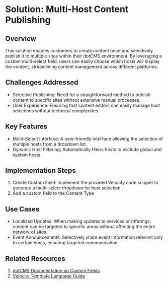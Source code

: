 # Solution: Multi-Host Content Publishing


## Overview
This solution enables customers to create content once and selectively publish it to multiple sites within their dotCMS environment. By leveraging a custom multi-select field, users can easily choose which hosts will display the content, streamlining content management across different platforms.

## Challenges Addressed
- Selective Publishing: Need for a straightforward method to publish content to specific sites without extensive manual processes.
- User Experience: Ensuring that content editors can easily manage host selections without technical complexities.

## Key Features
- Multi-Select Interface: A user-friendly interface allowing the selection of multiple hosts from a dropdown list.
- Dynamic Host Filtering: Automatically filters hosts to exclude global and system hosts.

## Implementation Steps
1. Create Custom Field: Implement the provided Velocity code snippet to generate a multi-select dropdown for host selection.
2. Add a custom field to the Content Type 

## Use Cases
- Localized Updates: When making updates to services or offerings, content can be targeted to specific areas without affecting the entire network of sites.
- Event Announcements: Selectively share event information relevant only to certain hosts, ensuring targeted communication.

## Related Resources
1. [dotCMS Documentation on Custom Fields](https://www.dotcms.com/docs/latest/custom-field)
2. [Velocity Template Language Guide](https://www.dotcms.com/docs/latest/velocity)

